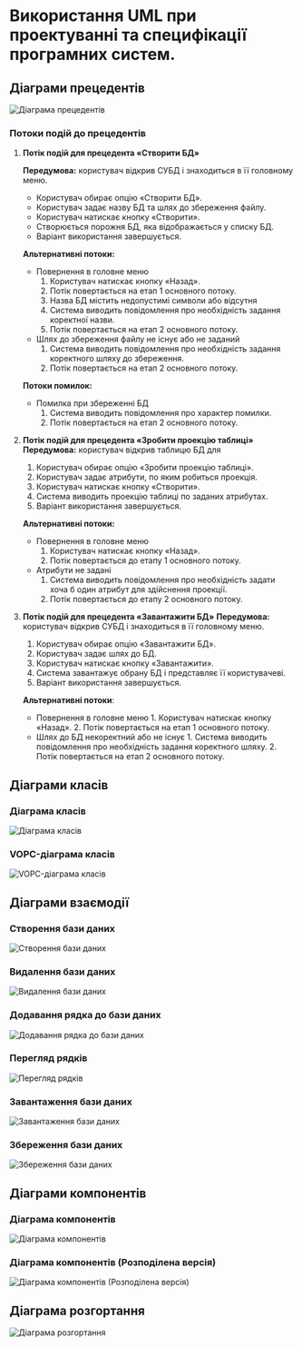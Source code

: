 # Використання UML при проектуванні та специфікації програмних систем.

## Діаграми прецедентів

![Діаграма прецедентів](https://github.com/PoixoN/essential-db/blob/main/img/step_1/11.use-case-diagram.png)

### Потоки подій до прецедентів

1. **Потік подій для прецедента «Створити БД»**

   **Передумова:** користувач відкрив СУБД і знаходиться в її головному меню.

   - Користувач обирає опцію «Створити БД».
   - Користувач задає назву БД та шлях до збереження файлу.
   - Користувач натискає кнопку «Створити».
   - Створюється порожня БД, яка відображається у списку БД.
   - Варіант використання завершується.

   **Альтернативні потоки:**

   - Повернення в головне меню
     1. Користувач натискає кнопку «Назад».
     2. Потік повертається на етап 1 основного потоку.
     3. Назва БД містить недопустимі символи або відсутня
     4. Система виводить повідомлення про необхідність задання коректної назви.
     5. Потік повертається на етап 2 основного потоку.
   - Шлях до збереження файлу не існує або не заданий
     1. Система виводить повідомлення про необхідність задання коректного шляху до збереження.
     2. Потік повертається на етап 2 основного потоку.

   **Потоки помилок:**

   - Помилка при збереженні БД
     1. Система виводить повідомлення про характер помилки.
     2. Потік повертається на етап 2 основного потоку.

2. **Потік подій для прецедента «Зробити проекцію таблиці»**
   **Передумова:** користувач відкрив таблицю БД для

   1. Користувач обирає опцію «Зробити проекцію таблиці».
   2. Користувач задає атрибути, по яким робиться проекція.
   3. Користувач натискає кнопку «Створити».
   4. Cистема виводить проекцію таблиці по заданих атрибутах.
   5. Варіант використання завершується.

   **Альтернативні потоки:**

   - Повернення в головне меню
     1. Користувач натискає кнопку «Назад».
     2. Потік повертається до етапу 1 основного потоку.
   - Атрибути не задані
     1. Система виводить повідомлення про необхідність задати хоча б один атрибут для здійснення проекції.
     2. Потік повертається до етапу 2 основного потоку.

3. **Потік подій для прецедента «Завантажити БД»**
   **Передумова:** користувач відкрив СУБД і знаходиться в її головному меню.

   1. Користувач обирає опцію «Завантажити БД».
   2. Користувач задає шлях до БД.
   3. Користувач натискає кнопку «Завантажити».
   4. Система завантажує обрану БД і представляє її користувачеві.
   5. Варіант використання завершується.

   **Альтернативні потоки**:

   - Повернення в головне меню 1. Користувач натискає кнопку «Назад». 2. Потік повертається на етап 1 основного потоку.
   - Шлях до БД некоректний або не існує 1. Система виводить повідомлення про необхідність задання коректного шляху. 2. Потік повертається на етап 2 основного потоку.

## Діаграми класів

### Діаграма класів

![Діаграма класів](https://github.com/PoixoN/essential-db/blob/main/img/step_1/1.class-diagram.png)

### VOPC-діаграма класів

![VOPC-діаграма класів](https://github.com/PoixoN/essential-db/blob/main/img/step_1/2.vopc-class-diagram.png)

## Діаграми взаємодії

### Створення бази даних

![Створення бази даних](https://github.com/PoixoN/essential-db/blob/main/img/step_1/3.sequence-diagram-post-db.png)

### Видалення бази даних

![Видалення бази даних](https://github.com/PoixoN/essential-db/blob/main/img/step_1/12.sequence-diagram-delete-db.png)

### Додавання рядка до бази даних

![Додавання рядка до бази даних](https://github.com/PoixoN/essential-db/blob/main/img/step_1/4.sequence-diagram-put-row.png)

### Перегляд рядків

![Перегляд рядків](https://github.com/PoixoN/essential-db/blob/main/img/step_1/5.sequence-diagram-get-rows.png)

### Завантаження бази даних

![Завантаження бази даних](https://github.com/PoixoN/essential-db/blob/main/img/step_1/6.sequence-diagram-restore-db.png)

### Збереження бази даних

![Збереження бази даних](https://github.com/PoixoN/essential-db/blob/main/img/step_1/7.sequence-diagram-save-db.png)

## Діаграми компонентів

### Діаграма компонентів

![Діаграма компонентів](https://github.com/PoixoN/essential-db/blob/main/img/step_1/8.component-diagram.png)

### Діаграма компонентів (Розподілена версія)

![Діаграма компонентів (Розподілена версія)](https://github.com/PoixoN/essential-db/blob/main/img/step_1/9.component-diagram-distributed-version.png)

## Діаграма розгортання

![ Діаграма розгортання](https://github.com/PoixoN/essential-db/blob/main/img/step_1/10.deployment-diagram.png)

